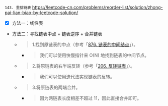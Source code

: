 
`143. 重排链表` https://leetcode-cn.com/problems/reorder-list/solution/zhong-pai-lian-biao-by-leetcode-solution/
- [x] 方法一：线性表
- 方法二：寻找链表中点 + 链表逆序 + 合并链表
  * > 1.找到原链表的中点（参考「[876. 链表的中间结点](https://leetcode-cn.com/problems/middle-of-the-linked-list/)」）。
    + > 我们可以使用快慢指针来 O(N) 地找到链表的中间节点。
  * > 2.将原链表的右半端反转（参考「[206. 反转链表](https://leetcode-cn.com/problems/reverse-linked-list/)」）。
    + > 我们可以使用迭代法实现链表的反转。
  * > 3.将原链表的两端合并。
    + > 因为两链表长度相差不超过 11，因此直接合并即可。
